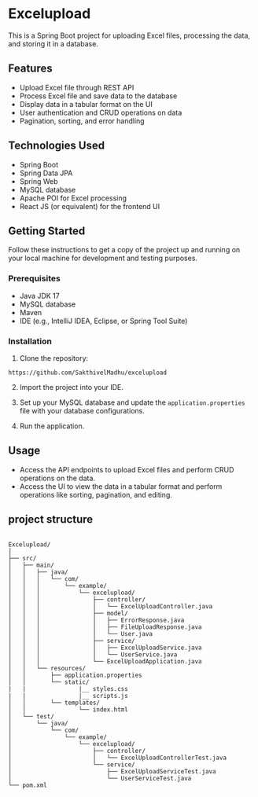 # Excelupload

This is a Spring Boot project for uploading Excel files, processing the data, and storing it in a database.

## Features

- Upload Excel file through REST API
- Process Excel file and save data to the database
- Display data in a tabular format on the UI
- User authentication and CRUD operations on data
- Pagination, sorting, and error handling

## Technologies Used

- Spring Boot
- Spring Data JPA
- Spring Web
- MySQL database
- Apache POI for Excel processing
- React JS (or equivalent) for the frontend UI

## Getting Started

Follow these instructions to get a copy of the project up and running on your local machine for development and testing purposes.

### Prerequisites

- Java JDK 17
- MySQL database
- Maven
- IDE (e.g., IntelliJ IDEA, Eclipse, or Spring Tool Suite)

### Installation

1. Clone the repository:

```
https://github.com/SakthivelMadhu/excelupload
```

2. Import the project into your IDE.

3. Set up your MySQL database and update the `application.properties` file with your database configurations.

4. Run the application.

## Usage

- Access the API endpoints to upload Excel files and perform CRUD operations on the data.
- Access the UI to view the data in a tabular format and perform operations like sorting, pagination, and editing.

## project structure

```

Excelupload/
│
├── src/
│   ├── main/
│   │   ├── java/
│   │   │   └── com/
│   │   │       └── example/
│   │   │           └── excelupload/
│   │   │               ├── controller/
│   │   │               │   └── ExcelUploadController.java
│   │   │               ├── model/
│   │   │               │   ├── ErrorResponse.java
│   │   │               │   ├── FileUploadResponse.java
│   │   │               │   └── User.java
│   │   │               ├── service/
│   │   │               │   ├── ExcelUploadService.java
│   │   │               │   └── UserService.java
│   │   │               └── ExcelUploadApplication.java
│   │   └── resources/
│   │       ├── application.properties
│   │       └── static/
|   |               |__ styles.css
|   |               |__ scripts.js
│   │       └── templates/
│   │               └── index.html
│   └── test/
│       └── java/
│           └── com/
│               └── example/
│                   └── excelupload/
│                       ├── controller/
│                       │   └── ExcelUploadControllerTest.java
│                       └── service/
│                           ├── ExcelUploadServiceTest.java
│                           └── UserServiceTest.java
└── pom.xml


```